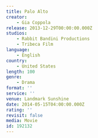 ```yaml
---
title: Palo Alto
creator:
    - Gia Coppola
release: 2013-12-29T00:00:00.000Z
studios:
    - Rabbit Bandini Productions
    - Tribeca Film
language:
    - English
country:
    - United States
length: 100
genre:
    - Drama
format: ''
service: ''
venue: Landmark Sunshine
date: 2014-05-15T04:00:00.000Z
rating: ''
revisit: false
media: Movie
id: 192132
---
```



